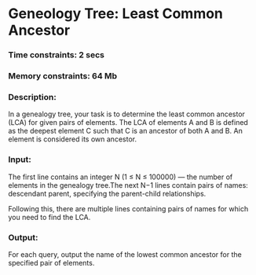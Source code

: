 # Geneology Tree: Least Common Ancestor

### Time constraints: 2 secs
### Memory constraints: 64 Mb

### Description:
In a genealogy tree, your task is to determine the least common ancestor (LCA) for given pairs of elements. The LCA of elements A and B is defined as the deepest element C such that C is an ancestor of both A and B. An element is considered its own ancestor.

### Input:
The first line contains an integer N (1 ≤ N ≤ 100000) — the number of elements in the genealogy tree.The next N−1 lines contain pairs of names: descendant parent, specifying the parent-child relationships.

Following this, there are multiple lines containing pairs of names for which you need to find the LCA.

### Output:
For each query, output the name of the lowest common ancestor for the specified pair of elements.
